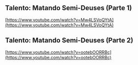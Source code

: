 ## Talento: Matando Semi-Deuses (Parte 1) 

[https://www.youtube.com/watch?v=Mw4LSVoQYtA](https://www.youtube.com/watch?v=Mw4LSVoQYtA)

## Talento: Matando Semi-Deuses (Parte 2)

[https://www.youtube.com/watch?v=ootebOORRBc](https://www.youtube.com/watch?v=ootebOORRBc)


